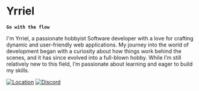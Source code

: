 <!--
**Yrriel/Yrriel** is a ✨ _special_ ✨ repository because its `README.md` (this file) appears on your GitHub profile.

Here are some ideas to get you started:

- 🔭 I’m currently working on ...
- 🌱 I’m currently learning ...
- 👯 I’m looking to collaborate on ...
- 🤔 I’m looking for help with ...
- 💬 Ask me about ...
- 📫 How to reach me: ...
- 😄 Pronouns: ...
- ⚡ Fun fact: ...
-->


#  Yrriel

**`Go with the flow`**

I'm Yrriel, a passionate hobbyist Software developer with a love for crafting dynamic and user-friendly web applications. My journey into the world of development began with a curiosity about how things work behind the scenes, and it has since evolved into a full-blown hobby. While I’m still relatively new to this field, I’m passionate about learning and eager to build my skills.

[![Location](https://custom-icon-badges.demolab.com/badge/-PH-grey?style=for-the-badge&logo=googlemaps&logoColor=%23fff&label=Manila&labelColor=red)]()
[![Discord](https://custom-icon-badges.demolab.com/badge/-Alldemonium-blue?style=for-the-badge&logo=Discord&logoColor=%23fff)]()
